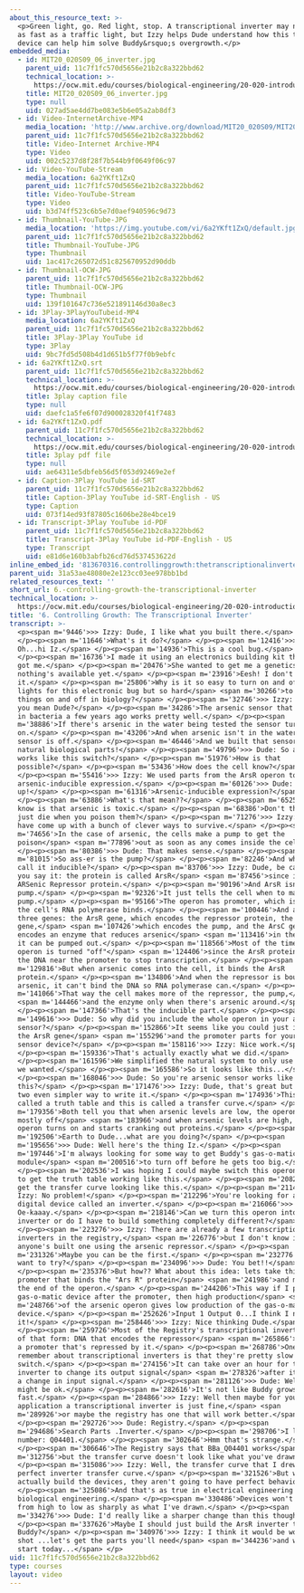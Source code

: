 ```yaml
---
about_this_resource_text: >-
  <p>Green light, go. Red light, stop. A transcriptional inverter may not work
  as fast as a traffic light, but Izzy helps Dude understand how this type of
  device can help him solve Buddy&rsquo;s overgrowth.</p>
embedded_media:
  - id: MIT20_020S09_06_inverter.jpg
    parent_uid: 11c7f1fc570d5656e21b2c8a322bbd62
    technical_location: >-
      https://ocw.mit.edu/courses/biological-engineering/20-020-introduction-to-biological-engineering-design-spring-2009/biobuilder-animations/6.-controlling-growth-the-transcriptional-inverter/MIT20_020S09_06_inverter.jpg
    title: MIT20_020S09_06_inverter.jpg
    type: null
    uid: 027ad5ae4dd7be083e5b6e05a2ab8df3
  - id: Video-InternetArchive-MP4
    media_location: 'http://www.archive.org/download/MIT20_020S09/MIT20_020S09_inverter.mp4'
    parent_uid: 11c7f1fc570d5656e21b2c8a322bbd62
    title: Video-Internet Archive-MP4
    type: Video
    uid: 002c5237d8f28f7b544b9f0649f06c97
  - id: Video-YouTube-Stream
    media_location: 6a2YKft1ZxQ
    parent_uid: 11c7f1fc570d5656e21b2c8a322bbd62
    title: Video-YouTube-Stream
    type: Video
    uid: b3d74ff523c6b5e7d0aef940596c9d73
  - id: Thumbnail-YouTube-JPG
    media_location: 'https://img.youtube.com/vi/6a2YKft1ZxQ/default.jpg'
    parent_uid: 11c7f1fc570d5656e21b2c8a322bbd62
    title: Thumbnail-YouTube-JPG
    type: Thumbnail
    uid: 1ac417c265072d51c825670952d90ddb
  - id: Thumbnail-OCW-JPG
    parent_uid: 11c7f1fc570d5656e21b2c8a322bbd62
    title: Thumbnail-OCW-JPG
    type: Thumbnail
    uid: 139f101647c736e521891146d30a8ec3
  - id: 3Play-3PlayYouTubeid-MP4
    media_location: 6a2YKft1ZxQ
    parent_uid: 11c7f1fc570d5656e21b2c8a322bbd62
    title: 3Play-3Play YouTube id
    type: 3Play
    uid: 9bc7fd5d508b4d1d651b5f77f0b9ebfc
  - id: 6a2YKft1ZxQ.srt
    parent_uid: 11c7f1fc570d5656e21b2c8a322bbd62
    technical_location: >-
      https://ocw.mit.edu/courses/biological-engineering/20-020-introduction-to-biological-engineering-design-spring-2009/biobuilder-animations/6.-controlling-growth-the-transcriptional-inverter/6a2YKft1ZxQ.srt
    title: 3play caption file
    type: null
    uid: daefc1a5fe6f07d900028320f41f7483
  - id: 6a2YKft1ZxQ.pdf
    parent_uid: 11c7f1fc570d5656e21b2c8a322bbd62
    technical_location: >-
      https://ocw.mit.edu/courses/biological-engineering/20-020-introduction-to-biological-engineering-design-spring-2009/biobuilder-animations/6.-controlling-growth-the-transcriptional-inverter/6a2YKft1ZxQ.pdf
    title: 3play pdf file
    type: null
    uid: ae64311e5dbfeb56d5f053d92469e2ef
  - id: Caption-3Play YouTube id-SRT
    parent_uid: 11c7f1fc570d5656e21b2c8a322bbd62
    title: Caption-3Play YouTube id-SRT-English - US
    type: Caption
    uid: 073f14ed93f87805c1606be28e4bce19
  - id: Transcript-3Play YouTube id-PDF
    parent_uid: 11c7f1fc570d5656e21b2c8a322bbd62
    title: Transcript-3Play YouTube id-PDF-English - US
    type: Transcript
    uid: e81d6e160b3abfb26cd76d537453622d
inline_embed_id: '813670316.controllinggrowth:thetranscriptionalinverter95589373'
parent_uid: 31a53ae48080e2e123cc03ee978bb1bd
related_resources_text: ''
short_url: 6.-controlling-growth-the-transcriptional-inverter
technical_location: >-
  https://ocw.mit.edu/courses/biological-engineering/20-020-introduction-to-biological-engineering-design-spring-2009/biobuilder-animations/6.-controlling-growth-the-transcriptional-inverter
title: '6. Controlling Growth: The Transcriptional Inverter'
transcript: >-
  <p><span m='9446'>>> Izzy: Dude, I like what you built there.</span>
  </p><p><span m='11646'>What's it do?</span> </p><p><span m='12416'>>> Dude:
  Oh...hi Iz.</span> </p><p><span m='14936'>This is a cool bug.</span>
  </p><p><span m='16736'>I made it using an electronics building kit that Sally
  got me.</span> </p><p><span m='20476'>She wanted to get me a genetics kit but
  nothing's available yet.</span> </p><p><span m='23916'>Eesh! I don't get
  it.</span> </p><p><span m='25806'>Why is it so easy to turn on and off the
  lights for this electronic bug but so hard</span> <span m='30266'>to turn
  things on and off in biology?</span> </p><p><span m='32746'>>> Izzy: What do
  you mean Dude?</span> </p><p><span m='34286'>The arsenic sensor that we built
  in bacteria a few years ago works pretty well.</span> </p><p><span
  m='38886'>If there's arsenic in the water being tested the sensor turns
  on.</span> </p><p><span m='43206'>And when arsenic isn't in the water, the
  sensor is off.</span> </p><p><span m='46446'>And we built that sensor with
  natural biological parts!</span> </p><p><span m='49796'>>> Dude: So arsenic
  works like this switch?</span> </p><p><span m='51976'>How is that
  possible?</span> </p><p><span m='53436'>How does the cell know?</span>
  </p><p><span m='55416'>>> Izzy: We used parts from the ArsR operon to program
  arsenic-inducible expression.</span> </p><p><span m='60126'>>> Dude: Hold
  up!</span> </p><p><span m='61316'>Arsenic-inducible expression?</span>
  </p><p><span m='63886'>What's that mean??</span> </p><p><span m='65256'>All I
  know is that arsenic is toxic.</span> </p><p><span m='68386'>Don't the cells
  just die when you poison them?</span> </p><p><span m='71276'>>> Izzy: Cells
  have come up with a bunch of clever ways to survive.</span> </p><p><span
  m='74656'>In the case of arsenic, the cells make a pump to get the
  poison</span> <span m='77896'>out as soon as any comes inside the cell.</span>
  </p><p><span m='80386'>>> Dude: That makes sense.</span> </p><p><span
  m='81015'>So ass-er is the pump?</span> </p><p><span m='82246'>And why did you
  call it inducible?</span> </p><p><span m='83706'>>> Izzy: Dude, be careful how
  you say it: the protein is called ArsR</span> <span m='87456'>since it's the
  ARSenic Repressor protein.</span> </p><p><span m='90196'>And ArsR isn't the
  pump.</span> </p><p><span m='92326'>It just tells the cell when to make the
  pump.</span> </p><p><span m='95166'>The operon has promoter, which is where
  the cell's RNA polymerase binds.</span> </p><p><span m='100446'>And at least
  three genes: the ArsR gene, which encodes the repressor protein, the ArsB
  gene,</span> <span m='107426'>which encodes the pump, and the ArsC gene, which
  encodes an enzyme that reduces arsenic</span> <span m='113416'>in the cell so
  it can be pumped out.</span> </p><p><span m='118566'>Most of the time, the
  operon is turned "off"</span> <span m='124406'>since the ArsR protein binds
  the DNA near the promoter to stop transcription.</span> </p><p><span
  m='129816'>But when arsenic comes into the cell, it binds the ArsR
  protein.</span> </p><p><span m='134806'>And when the repressor is bound to
  arsenic, it can't bind the DNA so RNA polymerase can.</span> </p><p><span
  m='141066'>That way the cell makes more of the repressor, the pump,</span>
  <span m='144466'>and the enzyme only when there's arsenic around.</span>
  </p><p><span m='147366'>That's the inducible part.</span> </p><p><span
  m='149616'>>> Dude: So why did you include the whole operon in your arsenic
  sensor?</span> </p><p><span m='152866'>It seems like you could just include
  the ArsR gene</span> <span m='155296'>and the promoter parts for your arsenic
  sensor device?</span> </p><p><span m='158116'>>> Izzy: Nice work.</span>
  </p><p><span m='159336'>That's actually exactly what we did.</span>
  </p><p><span m='161596'>We simplified the natural system to only use the parts
  we wanted.</span> </p><p><span m='165586'>So it looks like this...</span>
  </p><p><span m='168046'>>> Dude: So you're arsenic sensor works like
  this?</span> </p><p><span m='171476'>>> Izzy: Dude, that's great but I have
  two even simpler way to write it.</span> </p><p><span m='174936'>This is
  called a truth table and this is called a transfer curve.</span> </p><p><span
  m='179356'>Both tell you that when arsenic levels are low, the operon is
  mostly off</span> <span m='183966'>and when arsenic levels are high, the
  operon turns on and starts cranking out proteins.</span> </p><p><span
  m='192506'>Earth to Dude...what are you doing?</span> </p><p><span
  m='195656'>>> Dude: Well here's the thing Iz.</span> </p><p><span
  m='197446'>I'm always looking for some way to get Buddy's gas-o-matic
  module</span> <span m='200516'>to turn off before he gets too big.</span>
  </p><p><span m='202536'>I was hoping I could maybe switch this operon around
  to get the truth table working like this.</span> </p><p><span m='208246'>And
  get the transfer curve looking like this.</span> </p><p><span m='211416'>>>
  Izzy: No problem!</span> </p><p><span m='212296'>You're looking for a simple
  digital device called an inverter.</span> </p><p><span m='216066'>>> Dude:
  Oe-kaaay.</span> </p><p><span m='218146'>Can we turn this operon into an
  inverter or do I have to build something completely different?</span>
  </p><p><span m='223276'>>> Izzy: There are already a few transcription-based
  inverters in the registry,</span> <span m='226776'>but I don't know if
  anyone's built one using the arsenic repressor.</span> </p><p><span
  m='231326'>Maybe you can be the first.</span> </p><p><span m='232776'>Do you
  want to try?</span> </p><p><span m='234096'>>> Dude: You bet!!</span>
  </p><p><span m='235376'>But how?? What about this idea: lets take this
  promoter that binds the "Ars R" protein</span> <span m='241986'>and move it to
  the end of the operon.</span> </p><p><span m='244206'>This way if I put my
  gas-o-matic device after the promoter, then high production</span> <span
  m='248766'>of the arsenic operon gives low production of the gas-o-matic
  device.</span> </p><p><span m='252626'>Input 1 Output 0...I think I nailed
  it!</span> </p><p><span m='258446'>>> Izzy: Nice thinking Dude.</span>
  </p><p><span m='259726'>Most of the Registry's transcriptional inverters are
  of that form: DNA that encodes the repressor</span> <span m='265866'>and then
  a promoter that's repressed by it.</span> </p><p><span m='268786'>One thing to
  remember about transcriptional inverters is that they're pretty slow to
  switch.</span> </p><p><span m='274156'>It can take over an hour for the
  inverter to change its output signal</span> <span m='278326'>after it receives
  a change in input signal.</span> </p><p><span m='281126'>>> Dude: Well that
  might be ok.</span> </p><p><span m='282616'>It's not like Buddy grows super
  fast.</span> </p><p><span m='284866'>>> Izzy: Well then maybe for your
  application a transcriptional inverter is just fine,</span> <span
  m='289926'>or maybe the registry has one that will work better.</span>
  </p><p><span m='292726'>>> Dude: Registry.</span> </p><p><span
  m='294686'>Search Parts .Inverter.</span> </p><p><span m='298706'>I like this
  number: Q04401.</span> </p><p><span m='302646'>Hmm that's strange.</span>
  </p><p><span m='306646'>The Registry says that BBa_Q04401 works</span> <span
  m='312756'>but the transfer curve doesn't look like what you've drawn.</span>
  </p><p><span m='315086'>>> Izzy: Well, the transfer curve that I drew is a
  perfect inverter transfer curve.</span> </p><p><span m='321526'>But when you
  actually build the devices, they aren't going to have perfect behavior.</span>
  </p><p><span m='325086'>And that's as true in electrical engineering and
  biological engineering.</span> </p><p><span m='330486'>Devices won't switch
  from high to low as sharply as what I've drawn.</span> </p><p><span
  m='334276'>>> Dude: I'd really like a sharper change than this though.</span>
  </p><p><span m='337626'>Maybe I should just build the ArsR inverter to try in
  Buddy?</span> </p><p><span m='340976'>>> Izzy: I think it would be worth a
  shot ...let's get the parts you'll need</span> <span m='344236'>and we can
  start today...</span> </p>
uid: 11c7f1fc570d5656e21b2c8a322bbd62
type: courses
layout: video
---
```

